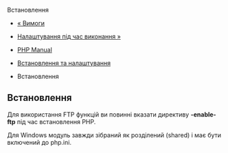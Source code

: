 Встановлення

-   [« Вимоги](ftp.requirements.html)
    
-   [Налаштування під час виконання »](ftp.configuration.html)
    
-   [PHP Manual](index.html)
    
-   [Встановлення та налаштування](ftp.setup.html)
    
-   Встановлення
    

## Встановлення

Для використання FTP функцій ви повинні вказати директиву **\-enable-ftp** під час встановлення PHP.

Для Windows модуль завжди зібраний як розділений (shared) і має бути включений до php.ini.